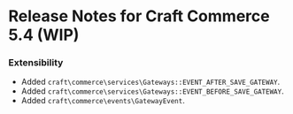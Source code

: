 # Release Notes for Craft Commerce 5.4 (WIP)

### Extensibility

- Added `craft\commerce\services\Gateways::EVENT_AFTER_SAVE_GATEWAY`.
- Added `craft\commerce\services\Gateways::EVENT_BEFORE_SAVE_GATEWAY`.
- Added `craft\commerce\events\GatewayEvent`.
